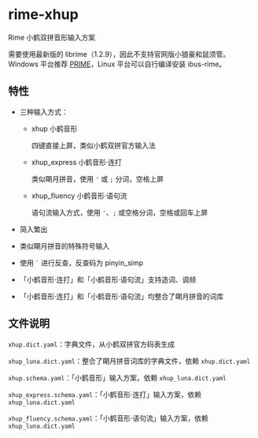 # rime-xhup
Rime 小鹤双拼音形输入方案

需要使用最新版的 librime（1.2.9），因此不支持官网版小狼豪和鼠须管。Windows 平台推荐 [PRIME](https://github.com/osfans/PIME/releases/)，Linux 平台可以自行编译安装 ibus-rime。

## 特性

- 三种输入方式：

  - xhup 小鹤音形  

    四键直接上屏，类似小鹤双拼官方输入法

  - xhup\_express 小鹤音形·连打

    类似朙月拼音，使用 `'` 或 `;` 分词，空格上屏

  - xhup\_fluency 小鹤音形·语句流
  
    语句流输入方式，使用 `'`、`;` 或空格分词，空格或回车上屏

- 简入繁出

- 类似朙月拼音的特殊符号输入

- 使用 `` ` `` 进行反查，反查码为 pinyin\_simp

- 「小鹤音形·连打」和「小鹤音形·语句流」支持造词、调频

- 「小鹤音形·连打」和「小鹤音形·语句流」均整合了朙月拼音的词库

## 文件说明

`xhup.dict.yaml`：字典文件，从小鹤双拼官方码表生成

`xhup_luna.dict.yaml`：整合了朙月拼音词库的字典文件，依赖 `xhup.dict.yaml`

`xhup.schema.yaml`：「小鹤音形」输入方案，依赖 `xhup_luna.dict.yaml`

`xhup_express.schema.yaml`：「小鹤音形·连打」输入方案，依赖 `xhup_luna.dict.yaml`

`xhup_fluency.schema.yaml`：「小鹤音形·语句流」输入方案，依赖 `xhup_luna.dict.yaml`
